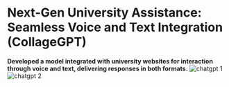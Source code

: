 # **Next-Gen University Assistance: Seamless Voice and Text Integration (CollageGPT)**

**Developed a model integrated with university websites for interaction through voice and text, delivering responses in both formats.**
![chatgpt 1](https://github.com/user-attachments/assets/b0e51546-99d2-4255-a7fe-635429fdebc0)
![chatgpt 2](https://github.com/user-attachments/assets/7e2dca08-234e-430d-8a3c-a188da7f15e9)
